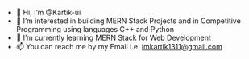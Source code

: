 - 👋 Hi, I’m @Kartik-ui
- 👀 I’m interested in building MERN Stack Projects and in Competitive Programming using languages C++ and Python
- 🌱 I’m currently learning MERN Stack for Web Development
- 📫 You can reach me by my Email i.e. imkartik1311@gmail.com

<!---
Kartik-ui/Kartik-ui is a ✨ special ✨ repository because its `README.md` (this file) appears on your GitHub profile.
You can click the Preview link to take a look at your changes.
--->
